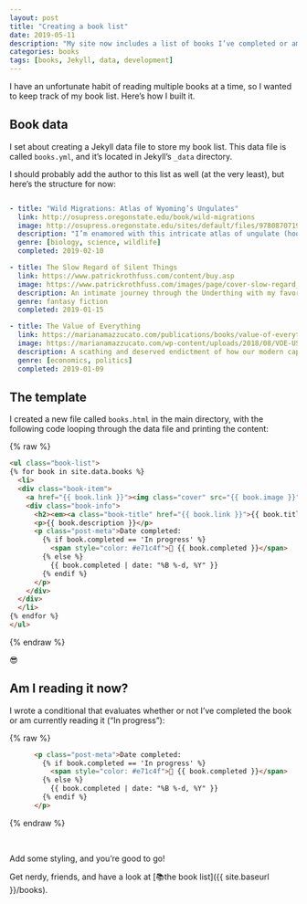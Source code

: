 ```yaml
---
layout: post
title: "Creating a book list"
date: 2019-05-11
description: "My site now includes a list of books I’ve completed or am currently reading. This post covers how I built it with Jekyll’s data files."
categories: books
tags: [books, Jekyll, data, development]
---
```


I have an unfortunate habit of reading multiple books at a time, so I wanted to keep track of my book list. Here’s how I built it.

## Book data
I set about creating a Jekyll data file to store my book list. This data file is called `books.yml`, and it’s located in Jekyll’s `_data` directory. 

I should probably add the author to this list as well (at the very least), but here’s the structure for now:

```yaml

- title: "Wild Migrations: Atlas of Wyoming’s Ungulates"
  link: http://osupress.oregonstate.edu/book/wild-migrations
  image: http://osupress.oregonstate.edu/sites/default/files/9780870719431.jpg
  description: "I’m enamored with this intricate atlas of ungulate (hoofed mammals) migration in Wyoming. Not only is it a project that involved my two alma maters (University of Oregon for data visualization, Oregon State University press printed the book), but it also features my home state and research from its university (University of Wyoming). The book’s photographs and data visualizations are beautiful. This book has all my favorites: photography, data visualization, GIS, and wildlife."
  genre: [biology, science, wildlife] 
  completed: 2019-02-10 

- title: The Slow Regard of Silent Things
  link: https://www.patrickrothfuss.com/content/buy.asp
  image: https://www.patrickrothfuss.com/images/page/cover-slow-regard_277.jpg
  description: An intimate journey through the Underthing with my favorite character from Rothfuss’s excellent Kingkiller series (I read <em>The Name of the Wind</em> and <em>The Wise Man’s Fear</em> in December, 2018).
  genre: fantasy fiction
  completed: 2019-01-15  

- title: The Value of Everything
  link: https://marianamazzucato.com/publications/books/value-of-everything/
  image: https://marianamazzucato.com/wp-content/uploads/2018/08/VOE-US.png
  description: A scathing and deserved endictment of how our modern capitalist economy (mis)assigns value.
  genre: [economics, politics]
  completed: 2019-01-09
  ```

## The template
I created a new file called `books.html` in the main directory, with the following code looping through the data file and printing the content:

{% raw %}
```html
<ul class="book-list">
{% for book in site.data.books %}
  <li>
  <div class="book-item">
    <a href="{{ book.link }}"><img class="cover" src="{{ book.image }}" alt="{{ book.title }}" /></a>
    <div class="book-info">
      <h2><em><a class="book-title" href="{{ book.link }}">{{ book.title }}</a></em></h2>
      <p>{{ book.description }}</p>
      <p class="post-meta">Date completed:      
        {% if book.completed == 'In progress' %}
          <span style="color: #e71c4f">📖 {{ book.completed }}</span>
        {% else %}
          {{ book.completed | date: "%B %-d, %Y" }}
        {% endif %}  
      </p>
    </div>
  </div> 
  </li>
{% endfor %}
</ul>
```
{% endraw %}


😎

## Am I reading it now?

I wrote a conditional that evaluates whether or not I’ve completed the book or am currently reading it (“In progress”):

{% raw %}
```html
      <p class="post-meta">Date completed:      
        {% if book.completed == 'In progress' %}
          <span style="color: #e71c4f">📖 {{ book.completed }}</span>
        {% else %}
          {{ book.completed | date: "%B %-d, %Y" }}
        {% endif %}  
      </p>
```
{% endraw %}

<br>

Add some styling, and you’re good to go!

Get nerdy, friends, and have a look at [📚the book list]({{ site.baseurl }}/books).